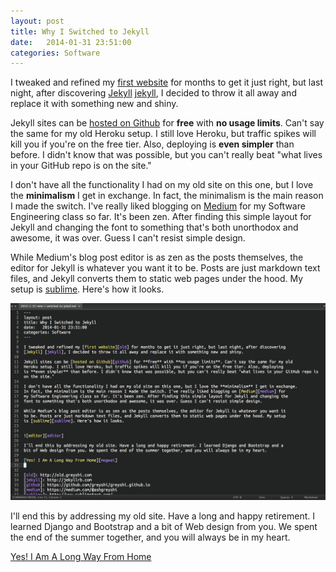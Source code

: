```yaml
---
layout: post
title: Why I Switched to Jekyll
date:   2014-01-31 23:51:00
categories: Software
---
```


I tweaked and refined my [first website][old] for months to get it just right, but last night, after discovering
[Jekyll] [jekyll], I decided to throw it all away and replace it with something new and shiny.

Jekyll sites can be [hosted on Github][github] for **free** with **no usage limits**. Can't say the same for my old
Heroku setup. I still love Heroku, but traffic spikes will kill you if you're on the free tier. Also, deploying
is **even simpler** than before. I didn't know that was possible, but you can't really beat "what lives in your GitHub repo is on the site."

I don't have all the functionality I had on my old site on this one, but I love the **minimalism** I get in exchange.
In fact, the minimalism is the main reason I made the switch. I've really liked blogging on [Medium][medium] for
my Software Engineering class so far. It's been zen. After finding this simple layout for Jekyll and changing the
font to something that's both unorthodox and awesome, it was over. Guess I can't resist simple design.

While Medium's blog post editor is as zen as the posts themselves, the editor for Jekyll is whatever you want it
to be. Posts are just markdown text files, and Jekyll converts them to static web pages under the hood. My setup
is [sublime][sublime]. Here's how it looks.


![editor][editor]

I'll end this by addressing my old site. Have a long and happy retirement. I learned Django and Bootstrap and a
bit of Web design from you. We spent the end of the summer together, and you will always be in my heart.

[Yes! I Am A Long Way From Home][mogwai]


[old]: http://old.greyshi.com
[jekyll]: http://jekyllrb.com
[github]: https://github.com/greyshi/greyshi.github.io
[medium]: https://medium.com/@ashgreyshi
[sublime]: http://www.sublimetext.com/
[editor]: /assets/images/sublime_post_editing.png
[mogwai]: http://www.youtube.com/watch?v=1J3-ZOdp3g0

